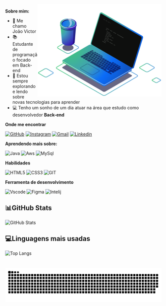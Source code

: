 <img src="https://raw.githubusercontent.com/090Raphael/imagens/86227742a4942ef2d095bfb6e68ad9767f208ef9/imagens/ilustra%C3%A7%C3%A3o%20de%20computador%202.png" alt="ilustração de um computador" min-width="400px" max-width="400px" width="400px" align="right">

**Sobre mim:**
- 🙋 Me chamo João Victor
- 📚 Estudante de programação focado em Back-end
- 🔎 Estou sempre explorando e lendo sobre novas tecnologias para aprender
- 💻 Tenho um sonho de um dia atuar na área que estudo como desenvolvedor **Back-end**

**Onde me encontrar**

[![GitHub](https://img.shields.io/badge/GitHub-100000?style=for-the-badge&logo=github&logoColor=white)](https://github.com/JoaoVictorCore)
[![Instagram](https://img.shields.io/badge/-Instagram-%23E4405F?style=for-the-badge&logo=instagram&logoColor=white)](https://www.instagram.com/jotave.brito/)
[![Gmail](https://img.shields.io/badge/Gmail-333333?style=for-the-badge&logo=gmail&logoColor=red)](mailto:joaovictor.contato2003@gmail.com)
[![Linkedin](https://img.shields.io/badge/-Linkedin-%23E4405F?style=for-the-badge&logo=linkedin&logoColor=white)](https://www.linkedin.com/in/joao-victor-780734226/)

**Aprendendo mais sobre:**

![Java](https://img.shields.io/badge/Java-F7DF1E?style=for-the-badge&logo=java&logoColor=black)
![Aws](https://img.shields.io/badge/Aws-20232A?style=for-the-badge&logo=aws&logoColor=61DAFB)
![MySql](https://img.shields.io/badge/MySql-DD0031?style=for-the-badge&logo=mysql&logoColor=white)

**Habilidades**

![HTML5](https://img.shields.io/badge/HTML5-E34F26?style=for-the-badge&logo=html5&logoColor=white)
![CSS3](https://img.shields.io/badge/CSS3-1572B6?style=for-the-badge&logo=css3&logoColor=white)
![GIT](https://img.shields.io/badge/GIT-1572B6?style=for-the-badge&logo=git&logoColor=white)

**Ferramenta de desenvolvimento**

![Vscode](https://img.shields.io/badge/Vscode-007ACC?style=for-the-badge&logo=visual-studio-code&logoColor=white)
![Figma](https://img.shields.io/badge/Figma-696969?style=for-the-badge&logo=figma&logoColor=figma)
![Intelij](https://img.shields.io/badge/InteliJ-696969?style=for-the-badge&logo=intelij&logoColor=figma)


## 📊**GitHub Stats**

![GitHub Stats](https://github-readme-stats.vercel.app/api?username=JoaoVictorCore&theme=jolly)

## 💻**Linguagens mais usadas**

![Top Langs](https://github-readme-stats.vercel.app/api/top-langs/?username=JoaoVictorCore&theme=jolly)


#

<picture align="center">
  <source media="(prefers-color-scheme: dark)" srcset="https://raw.githubusercontent.com/mari4souza/mari4souza/output/github-contribution-grid-snake-dark.svg">
  <source media="(prefers-color-scheme: light)" srcset="https://raw.githubusercontent.com/mari4souza/mari4souza/output/github-contribution-grid-snake-dark.svg">
  <img align="center" alt="github contribution grid snake animation" src="https://raw.githubusercontent.com/mari4souza/mari4souza/output/github-contribution-grid-snake.svg">
</picture>

